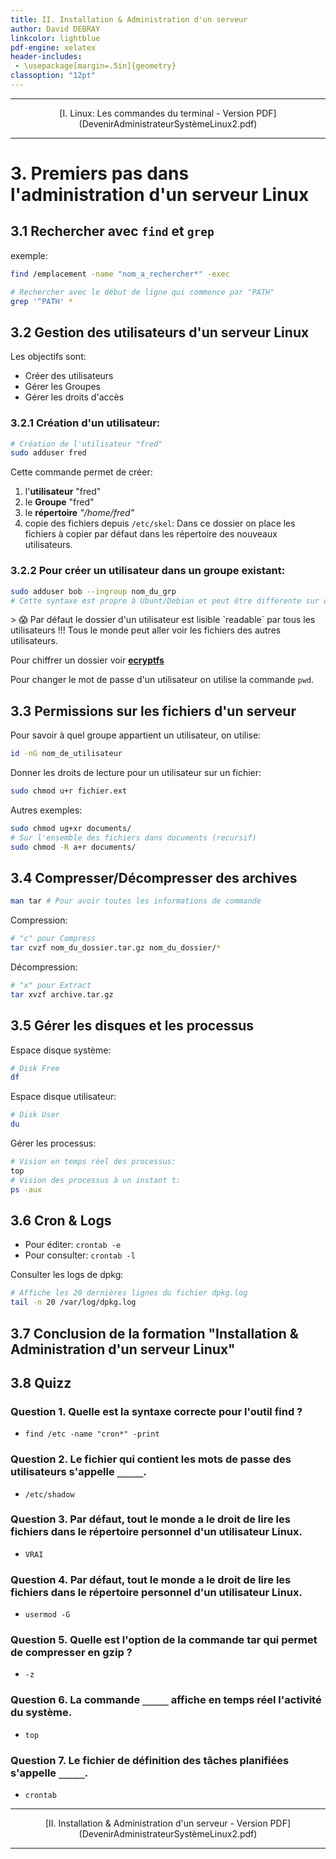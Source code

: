 ```yaml
---
title: II. Installation & Administration d'un serveur
author: David DEBRAY
linkcolor: lightblue
pdf-engine: xelatex
header-includes:
 - \usepackage[margin=.5in]{geometry}
classoption: "12pt"
---
```

<link rel="icon" href="favicon.png" type="image/png" />




---

<p style="text-align: center"> [I. Linux: Les commandes du terminal - Version PDF](DevenirAdministrateurSystèmeLinux2.pdf) </p>

---

# 3. Premiers pas dans l'administration d'un serveur Linux
## 3.1 Rechercher avec ``find`` et ``grep``

exemple:

```bash
find /emplacement -name "nom_a_rechercher*" -exec

# Rechercher avec le début de ligne qui commence par "PATH"
grep '^PATH' *
```

## 3.2 Gestion des utilisateurs d'un serveur Linux

Les objectifs sont:
- Créer des utilisateurs
- Gérer les Groupes
- Gérer les droits d'accès

### 3.2.1 Création d'un utilisateur:

```bash
# Création de l'utilisateur "fred"
sudo adduser fred
```

Cette commande permet de créer:

  1. l'**utilisateur** "fred"
  2. le **Groupe** "fred"
  3. le **répertoire** *"/home/fred"*
  4. copie des fichiers depuis ``/etc/skel``: Dans ce dossier on place les fichiers à copier par défaut dans les répertoire des nouveaux utilisateurs.


### 3.2.2 Pour créer un utilisateur dans un groupe existant:

```bash
sudo adduser bob --ingroup nom_du_grp
# Cette syntaxe est propre à Ubunt/Debian et peut être différente sur d'autres systèmes
```

<p class="alert"> > 😱 Par défaut le dossier d'un utilisateur est lisible `readable` par tous les utilisateurs !!! Tous le monde peut aller voir les fichiers des autres utilisateurs.

Pour chiffrer un dossier voir **[ecryptfs](https://www.ecryptfs.org/)** 
</p>


Pour changer le mot de passe d'un utilisateur on utilise la commande ``pwd``.


## 3.3 Permissions sur les fichiers d'un serveur

Pour savoir à quel groupe appartient un utilisateur, on utilise:
```bash
id -nG nom_de_utilisateur
```

Donner les droits de lecture pour un utilisateur sur un fichier:
```bash
sudo chmod u+r fichier.ext
```

Autres exemples:
```bash
sudo chmod ug+xr documents/
# Sur l'ensemble des fichiers dans documents (recursif)
sudo chmod -R a+r documents/
```

## 3.4 Compresser/Décompresser des archives
```bash
man tar # Pour avoir toutes les informations de commande
```

Compression:
````bash
# "c" pour Compress
tar cvzf nom_du_dossier.tar.gz nom_du_dossier/*
````

Décompression:
````bash
# "x" pour Extract
tar xvzf archive.tar.gz
````

## 3.5 Gérer les disques et les processus
Espace disque système:
```bash
# Disk Free
df 
```

Espace disque utilisateur:
```bash
# Disk User
du
```

Gérer les processus:
```bash
# Vision en temps réel des processus:
top
# Vision des processus à un instant t:
ps -aux
```

## 3.6 Cron & Logs

- Pour éditer: ``crontab -e``
- Pour consulter: ``crontab -l``

Consulter les logs de dpkg:
```bash
# Affiche les 20 dernières lignes du fichier dpkg.log
tail -n 20 /var/log/dpkg.log
```

## 3.7 Conclusion de la formation "Installation & Administration d'un serveur Linux"

## 3.8 Quizz

### Question 1. Quelle est la syntaxe correcte pour l'outil find ?
- ``find /etc -name "cron*" -print``

### Question 2. Le fichier qui contient les mots de passe des utilisateurs s'appelle ``_____``.
- ``/etc/shadow``

### Question 3. Par défaut, tout le monde a le droit de lire les fichiers dans le répertoire personnel d'un utilisateur Linux. 
- ``VRAI``

### Question 4. Par défaut, tout le monde a le droit de lire les fichiers dans le répertoire personnel d'un utilisateur Linux. 
- ``usermod -G``

### Question 5. Quelle est l'option de la commande tar qui permet de compresser en gzip ?
- ``-z``

### Question 6. La commande ``_____`` affiche en temps réel l'activité du système.
- ``top``

### Question 7. Le fichier de définition des tâches planifiées s'appelle ``_____``.
- ``crontab``






---

<p style="text-align: center"> [II. Installation & Administration d'un serveur - Version PDF](DevenirAdministrateurSystèmeLinux2.pdf) </p>

---


